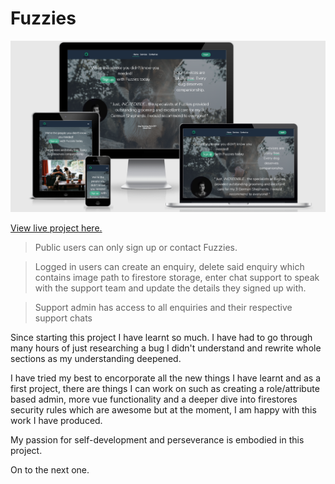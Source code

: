 # **Fuzzies**

![Landing Page](src/assets/images/responsiveness.png)

[View live project here.](https://practice-7531a.firebaseapp.com/)

> Public users can only sign up or contact Fuzzies.

> Logged in users can create an enquiry, delete said enquiry which contains image path to firestore storage, enter chat support to speak with the support team and update the details they signed up with.

> Support admin has access to all enquiries and their respective support chats

Since starting this project I have learnt so much. I have had to go through many hours of just researching a bug I didn't understand and rewrite whole sections as my understanding deepened.

I have tried my best to encorporate all the new things I have learnt and as a first project, there are things I can work on such as creating a role/attribute based admin, more vue functionality and a deeper dive into firestores security rules which are awesome but at the moment, I am happy with this work I have produced.

My passion for self-development and perseverance is embodied in this project.

On to the next one.
